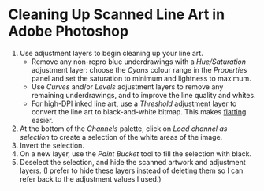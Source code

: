<!---
# This file is distributed under the Creative Commons Attribution 4.0
# International License. To view a copy of this license, please visit
# <http://creativecommons.org/licenses/by/4.0/>.

collections:
  - 'adobe-creative-cloud'
  - 'notes'
git: '$Metadata$'
template: .templates/note.html.twig
--->

Cleaning Up Scanned Line Art in Adobe Photoshop
===============================================

1.  Use adjustment layers to begin cleaning up your line art.
    -   Remove any non-repro blue underdrawings with a *Hue/Saturation*
        adjustment layer: choose the *Cyans* colour range in the
        *Properties* panel and set the saturation to minimum and
        lightness to maximum.
    -   Use *Curves* and/or *Levels* adjustment layers to remove any
        remaining underdrawings, and to improve the line quality and
        whites.
    -   For high-DPI inked line art, use a *Threshold* adjustment layer
        to convert the line art to black-and-white bitmap. This makes
        [flatting][] easier.
2.  At the bottom of the *Channels* palette, click on *Load channel as
    selection* to create a selection of the white areas of the image.
3.  Invert the selection.
4.  On a new layer, use the *Paint Bucket* tool to fill the selection
    with black.
5.  Deselect the selection, and hide the scanned artwork and adjustment
    layers. (I prefer to hide these layers instead of deleting them so I
    can refer back to the adjustment values I used.)

  [flatting]: <https://en.wikipedia.org/wiki/Flatter>
